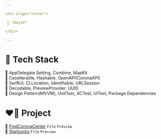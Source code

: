 ```yaml
---

<div align="center">

 💚 *Day14*

</div>

---
```


# 🤖 Tech Stack
🍏 AppDelegate Setting, Combine, MapKit  
🍏 CaseIterable, Hashable, OpenAPI(CoronaAPI)  
🍎 SwiftUI, CLLocation, Identifiable, URLSession  
🍎 Decodable, PreviewProvider, UUID  
🍎 Design Pattern(MVVM), UnitTest, XCTest, UITest, Package Dependencies  

# ❤️‍🔥 Project
📂 [FindCoronaCenter](https://github.com/DCherish/iOS_N_Swift/tree/main/Day14/FindCoronaCenter) `File` `Preview`  
📁 [Starbucks](https://github.com/DCherish/iOS_N_Swift/tree/main/Day14/Starbucks) `File` `Preview`  

